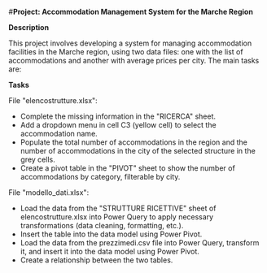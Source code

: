 #**Project: Accommodation Management System for the Marche Region**

**Description**

This project involves developing a system for managing accommodation facilities in the Marche region, using two data files: one with the list of accommodations and another with average prices per city. The main tasks are:

**Tasks**

File "elencostrutture.xlsx":

- Complete the missing information in the "RICERCA" sheet.
- Add a dropdown menu in cell C3 (yellow cell) to select the accommodation name.
- Populate the total number of accommodations in the region and the number of accommodations in the city of the selected structure in the grey cells.
- Create a pivot table in the "PIVOT" sheet to show the number of accommodations by category, filterable by city.

File "modello_dati.xlsx":

- Load the data from the "STRUTTURE RICETTIVE" sheet of elencostrutture.xlsx into Power Query to apply necessary transformations (data cleaning, formatting, etc.).
- Insert the table into the data model using Power Pivot.
- Load the data from the prezzimedi.csv file into Power Query, transform it, and insert it into the data model using Power Pivot.
- Create a relationship between the two tables.
